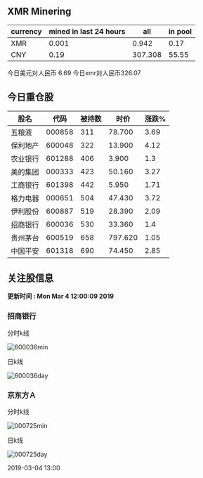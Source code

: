 ## XMR Minering

|currency|mined in last 24 hours|all|in pool|
|---|---|---|---|
|XMR|0.001|0.942|0.17|
|CNY|0.19|307.308|55.55|

今日美元对人民币 6.69	今日xmr对人民币326.07


## 今日重仓股 

|股名|代码|被持数|时价|涨跌%|
|---|---|---|---|---|
|五粮液|000858|311|78.700|3.69|
|保利地产|600048|322|13.900|4.12|
|农业银行|601288|406|3.900|1.3|
|美的集团|000333|423|50.160|3.27|
|工商银行|601398|442|5.950|1.71|
|格力电器|000651|504|47.430|3.72|
|伊利股份|600887|519|28.390|2.09|
|招商银行|600036|530|33.360|1.4|
|贵州茅台|600519|658|797.620|1.05|
|中国平安|601318|690|74.450|2.85|

## 关注股信息
**更新时间 : Mon Mar  4 12:00:09 2019**
### 招商银行 
分时k线

![600036min](http://image.sinajs.cn/newchart/min/n/sh600036.gif)

日k线

![600036day](http://image.sinajs.cn/newchart/daily/n/sh600036.gif)

### 京东方Ａ 
分时k线

![000725min](http://image.sinajs.cn/newchart/min/n/sz000725.gif)

日k线

![000725day](http://image.sinajs.cn/newchart/daily/n/sz000725.gif)

2019-03-04 13:00